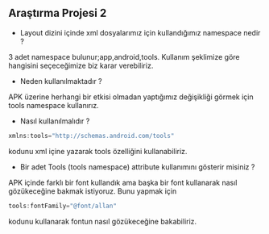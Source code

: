 ## <a name="2"></a> Araştırma Projesi 2


- Layout dizini içinde xml dosyalarımız için kullandığımız namespace nedir ?

3 adet namespace bulunur;app,android,tools. Kullanım şeklimize göre hangisini seçeceğimize biz karar verebiliriz.

- Neden kullanılmaktadır ?

APK üzerine herhangi bir etkisi olmadan yaptığımız değişikliği görmek için tools namespace kullanırız.

- Nasıl kullanılmalıdır ?

```kotlin
xmlns:tools="http://schemas.android.com/tools"
```
kodunu xml içine yazarak tools özelliğini kullanabiliriz.

- Bir adet Tools (tools namespace) attribute kullanımını gösterir misiniz ? 

APK içinde farklı bir font kullandık ama başka bir font kullanarak nasıl gözükeceğine bakmak istiyoruz. Bunu yapmak için

```kotlin
tools:fontFamily="@font/allan"
```
kodunu kullanarak fontun nasıl gözükeceğine bakabiliriz.
